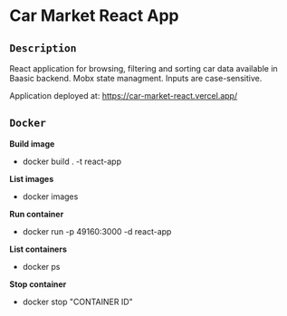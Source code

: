 # Car Market React App

## `Description`
React application for browsing, filtering and sorting car data available in Baasic backend.
Mobx state managment.
Inputs are case-sensitive.

Application deployed at: https://car-market-react.vercel.app/

## `Docker`

<b>Build image</b>
- docker build . -t react-app

<b>List images</b>
- docker images

<b>Run container</b>
- docker run -p 49160:3000 -d react-app

<b>List containers</b>
- docker ps

<b>Stop container</b>
- docker stop "CONTAINER ID"
